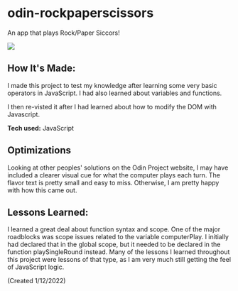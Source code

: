 # odin-rockpaperscissors

An app that plays Rock/Paper Siccors!

<img src="https://ibb.co/n1vLGvJ">

## How It's Made:

I made this project to test my knowledge after learning some very basic operators in JavaScript. I had also learned about variables and functions.

I then re-visted it after I had learned about how to modify the DOM with Javascript.

**Tech used:** JavaScript

## Optimizations

Looking at other peoples' solutions on the Odin Project website, I may have included a clearer visual cue for what the computer plays each turn. The flavor text is pretty small and easy to miss. Otherwise, I am pretty happy with how this came out.

## Lessons Learned:

I learned a great deal about function syntax and scope. One of the major roadblocks was scope issues related to the variable computerPlay. I initially had declared that in the global scope, but it needed to be declared in the function playSingleRound instead. Many of the lessons I learned throughout this project were lessons of that type, as I am very much still getting the feel of JavaScript logic.

(Created 1/12/2022)
